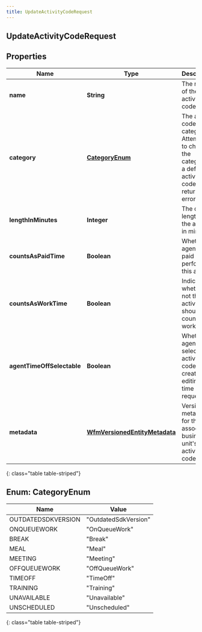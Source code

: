 ```yaml
---
title: UpdateActivityCodeRequest
---
```


## UpdateActivityCodeRequest

## Properties

| Name                       | Type                                                                                 | Description                                                                                                         | Notes      |
| -------------------------- | ------------------------------------------------------------------------------------ | ------------------------------------------------------------------------------------------------------------------- | ---------- |
| **name**                   | <!----><!---->**String**<!---->                                                      | The name of the activity code                                                                                       | [optional] |
| **category**               | [**CategoryEnum**](#CategoryEnum)<!---->                                             | The activity code&#39;s category. Attempting to change the category of a default activity code will return an error | [optional] |
| **lengthInMinutes**        | <!----><!---->**Integer**<!---->                                                     | The default length of the activity in minutes                                                                       | [optional] |
| **countsAsPaidTime**       | <!----><!---->**Boolean**<!---->                                                     | Whether an agent is paid while performing this activity                                                             | [optional] |
| **countsAsWorkTime**       | <!----><!---->**Boolean**<!---->                                                     | Indicates whether or not the activity should be counted as work time                                                | [optional] |
| **agentTimeOffSelectable** | <!----><!---->**Boolean**<!---->                                                     | Whether an agent can select this activity code when creating or editing a time off request                          | [optional] |
| **metadata**               | <!----><!---->[**WfmVersionedEntityMetadata**](WfmVersionedEntityMetadata.md)<!----> | Version metadata for the associated business unit&#39;s list of activity codes                                      |            |

{: class="table table-striped"}

<a name="CategoryEnum"></a>

## Enum: CategoryEnum

| Name               | Value                          |
| ------------------ | ------------------------------ |
| OUTDATEDSDKVERSION | &quot;OutdatedSdkVersion&quot; |
| ONQUEUEWORK        | &quot;OnQueueWork&quot;        |
| BREAK              | &quot;Break&quot;              |
| MEAL               | &quot;Meal&quot;               |
| MEETING            | &quot;Meeting&quot;            |
| OFFQUEUEWORK       | &quot;OffQueueWork&quot;       |
| TIMEOFF            | &quot;TimeOff&quot;            |
| TRAINING           | &quot;Training&quot;           |
| UNAVAILABLE        | &quot;Unavailable&quot;        |
| UNSCHEDULED        | &quot;Unscheduled&quot;        |

{: class="table table-striped"}
